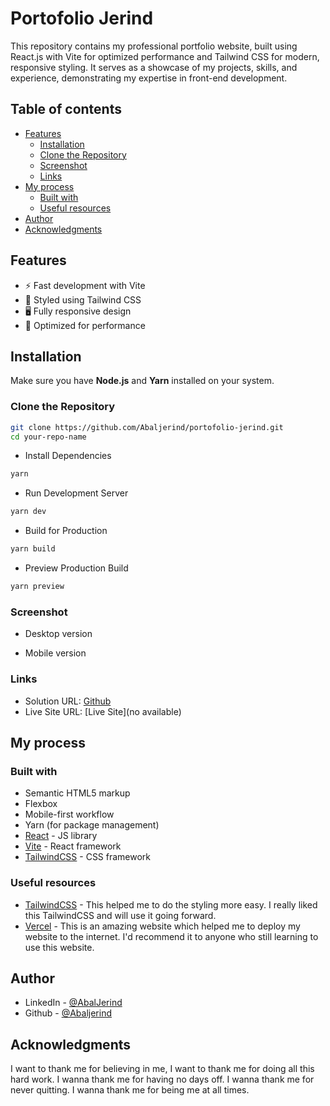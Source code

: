 # Portofolio Jerind

This repository contains my professional portfolio website, built using React.js with Vite for optimized performance and Tailwind CSS for modern, responsive styling. It serves as a showcase of my projects, skills, and experience, demonstrating my expertise in front-end development.

## Table of contents

- [Features](#features)
  - [Installation](#installation)
  - [Clone the Repository](#clone-the-repository)
  - [Screenshot](#screenshot)
  - [Links](#links)
- [My process](#my-process)
  - [Built with](#built-with)
  - [Useful resources](#useful-resources)
- [Author](#author)
- [Acknowledgments](#acknowledgments)

## Features

- ⚡ Fast development with Vite
- 🎨 Styled using Tailwind CSS
- 🖥️ Fully responsive design
- 🚀 Optimized for performance

## Installation

Make sure you have **Node.js** and **Yarn** installed on your system.

### Clone the Repository

```sh
git clone https://github.com/Abaljerind/portofolio-jerind.git
cd your-repo-name
```

- Install Dependencies

```sh
yarn
```

- Run Development Server

```sh
yarn dev
```

- Build for Production

```sh
yarn build
```

- Preview Production Build

```sh
yarn preview
```

### Screenshot

- Desktop version
  <!-- <img src="./public/screenshots/screenshot-selected-desktop.png" alt="Desktop version" width="600"/> -->

  <!-- <img src="./public/screenshots/screenshot-order-confirmation-desktop.png" alt="Desktop version" width="600"/> -->

- Mobile version
  <!-- <img src="./public/screenshots/screenshot-selected-mobile.png" alt="Mobile version" height="600"/> -->

  <!-- <img src="./public/screenshots/screenshot-order-confirmation-mobile.png" alt="Mobile version" width="300"/> -->

### Links

- Solution URL: [Github](https://github.com/Abaljerind/portofolio-jerind)
- Live Site URL: [Live Site](no available)

## My process

### Built with

- Semantic HTML5 markup
- Flexbox
- Mobile-first workflow
- Yarn (for package management)
- [React](https://reactjs.org/) - JS library
- [Vite](https://vite.dev/) - React framework
- [TailwindCSS](https://tailwindcss.com/) - CSS framework

### Useful resources

- [TailwindCSS](https://tailwindcss.com/) - This helped me to do the styling more easy. I really liked this TailwindCSS and will use it going forward.
- [Vercel](https://vercel.com) - This is an amazing website which helped me to deploy my website to the internet. I'd recommend it to anyone who still learning to use this website.

## Author

- LinkedIn - [@AbalJerind](https://www.linkedin.com/in/abal-jerind-baa90519a/)
- Github - [@Abaljerind](https://github.com/Abaljerind)

## Acknowledgments

I want to thank me for believing in me, I want to thank me for doing all this hard work. I wanna thank me for having no days off. I wanna thank me for never quitting. I wanna thank me for being me at all times.
